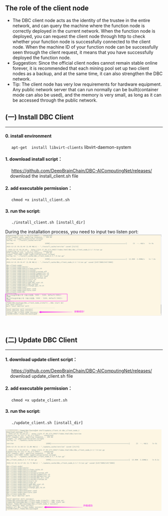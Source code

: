 ## The role of the client node

+ The DBC client node acts as the identity of the trustee in the entire network, and can query the machine where the function node is correctly deployed in the current network. When the function node is deployed, you can request the client node through http to check whether your function node is successfully connected to the client node. When the machine ID of your function node can be successfully seen through the client request, it means that you have successfully deployed the function node.
+ Suggestion: Since the official client nodes cannot remain stable online forever, it is recommended that each mining pool set up two client nodes as a backup, and at the same time, it can also strengthen the DBC network.
+ Tip: The client node has very low requirements for hardware equipment. Any public network server that can run normally can be built(container mode can also be used), and the memory is very small, as long as it can be accessed through the public network.


## (一) Install DBC Client
---

#### 0. install environment
&nbsp;&nbsp;&nbsp;&nbsp;&nbsp;`apt-get  install libvirt-clients` libvirt-daemon-system

#### 1. download install script：
  &nbsp;&nbsp;&nbsp;&nbsp;&nbsp;https://github.com/DeepBrainChain/DBC-AIComputingNet/releases/
  &nbsp;&nbsp;&nbsp;&nbsp;download the install_client.sh file
#### 2. add executable permission：
&nbsp;&nbsp;&nbsp;&nbsp;&nbsp;```chmod +x install_client.sh```

#### 3. run the script:
&nbsp;&nbsp;&nbsp;&nbsp;&nbsp;```./install_client.sh [install_dir]```

During the installation process, you need to input two listen port:
<img src="./assets/install_dbc_client.png" width = "500" height = "260"  align=center />

<br/>

## (二) Update DBC Client
---

#### 1. download update client script：
  &nbsp;&nbsp;&nbsp;&nbsp;&nbsp;https://github.com/DeepBrainChain/DBC-AIComputingNet/releases/
  &nbsp;&nbsp;&nbsp;&nbsp;download update_client.sh file
#### 2. add executable permission：
&nbsp;&nbsp;&nbsp;&nbsp;&nbsp;```chmod +x update_client.sh```

#### 3. run the script:
&nbsp;&nbsp;&nbsp;&nbsp;&nbsp;```./update_client.sh [install_dir]```


<img src="./assets/update_dbc_client.png" width = "500" height = "260"  align=center />

